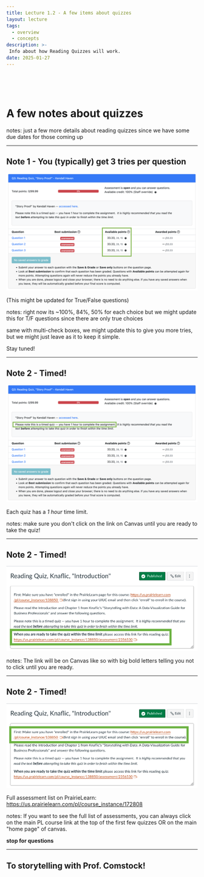 ```yaml
---
title: Lecture 1.2 - A few items about quizzes
layout: lecture
tags:
  - overview
  - concepts
description: >-
 Info about how Reading Quizzes will work.
date: 2025-01-27
---
```


<br />
<br />
<br />

# A few notes about quizzes

notes:
just a few more details about reading quizzes since we have some due dates for those coming up

---

## Note 1 - You (typically) get 3 tries per question

<img src="images/example_quiz_points.png">

(This might be updated for True/False questions)

notes:
right now its ~100%, 84%, 50% for each choice but we might update this for T/F questions since there are only true choices 

same with multi-check boxes, we might update this to give you more tries, but we might just leave as it to keep it simple.  

Stay tuned!

---

## Note 2 - Timed!

<img src="images/example_quiz_timed.png">

Each quiz has a *1 hour* time limit.

notes:
make sure you don't click on the link on Canvas until you are ready to take the quiz!

---

## Note 2 - Timed!

<img src="images/example_quiz_canvas_box.png">



notes:
The link will be on Canvas like so with big bold letters telling you not to click until you are ready.

---

## Note 2 - Timed!

<img src="images/example_quiz_canvas_boxtop.png">

Full assessment list on PrairieLearn: https://us.prairielearn.com/pl/course_instance/172808



notes:
If you want to see the full list of assessments, you can always click on the main PL course link at the top of the first few quizzes OR on the main "home page" of canvas.

**stop for questions**

---

## To storytelling with Prof. Comstock!
